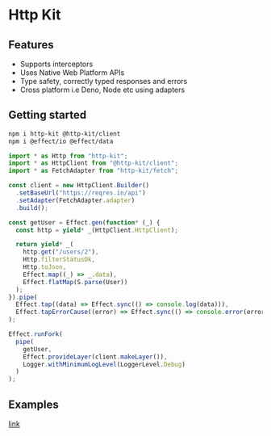 # Http Kit

## Features

- Supports interceptors
- Uses Native Web Platform APIs
- Type safety, correctly typed responses and errors
- Cross platform i.e Deno, Node etc using adapters

## Getting started

```bash
npm i http-kit @http-kit/client
npm i @effect/io @effect/data
```

```ts
import * as Http from "http-kit";
import * as HttpClient from "@http-kit/client";
import * as FetchAdapter from "http-kit/fetch";

const client = new HttpClient.Builder()
  .setBaseUrl("https://reqres.in/api")
  .setAdapter(FetchAdapter.adapter)
  .build();

const getUser = Effect.gen(function* (_) {
  const http = yield* _(HttpClient.HttpClient);

  return yield* _(
    http.get("/users/2"),
    Http.filterStatusOk,
    Http.toJson,
    Effect.map((_) => _.data),
    Effect.flatMap(S.parse(User))
  );
}).pipe(
  Effect.tap((data) => Effect.sync(() => console.log(data))),
  Effect.tapErrorCause((error) => Effect.sync(() => console.error(error)))
);

Effect.runFork(
  pipe(
    getUser,
    Effect.provideLayer(client.makeLayer()),
    Logger.withMinimumLogLevel(LoggerLevel.Debug)
  )
);
```

## Examples

[link](playground/basic)